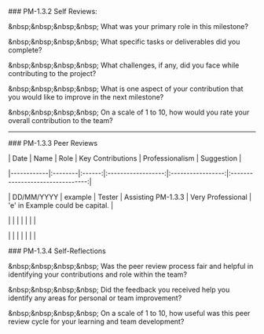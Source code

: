 \### PM-1.3.2 Self Reviews:

\&nbsp;\&nbsp;\&nbsp;\&nbsp; What was your primary role in this milestone?



\&nbsp;\&nbsp;\&nbsp;\&nbsp; What specific tasks or deliverables did you complete?



\&nbsp;\&nbsp;\&nbsp;\&nbsp; What challenges, if any, did you face while contributing to the project?



\&nbsp;\&nbsp;\&nbsp;\&nbsp; What is one aspect of your contribution that you would like to improve in the next milestone?



\&nbsp;\&nbsp;\&nbsp;\&nbsp; On a scale of 1 to 10, how would you rate your overall contribution to the team?



---

\### PM-1.3.3 Peer Reviews

| Date       | Name    |  Role  | Key Contributions  |  Professionalism  |            Suggestion            |

|------------|:--------|:------:|:------------------:|:-----------------:|:--------------------------------:|

| DD/MM/YYYY | example | Tester | Assisting PM-1.3.3 | Very Professional | 'e' in Example could be capital. |

|            |         |        |                    |                   |                                  |

|            |         |        |                    |                   |                                  |



\### PM-1.3.4 Self-Reflections

\&nbsp;\&nbsp;\&nbsp;\&nbsp; Was the peer review process fair and helpful in identifying your contributions and role within the team?



\&nbsp;\&nbsp;\&nbsp;\&nbsp; Did the feedback you received help you identify any areas for personal or team improvement?



\&nbsp;\&nbsp;\&nbsp;\&nbsp; On a scale of 1 to 10, how useful was this peer review cycle for your learning and team development?

